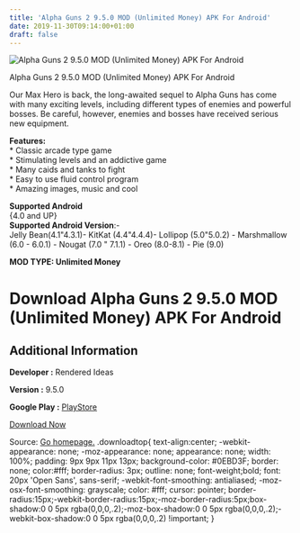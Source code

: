 ```yaml
---
title: 'Alpha Guns 2 9.5.0 MOD (Unlimited Money) APK For Android'
date: 2019-11-30T09:14:00+01:00
draft: false
---
```


![Alpha Guns 2 9.5.0 MOD (Unlimited Money) APK For Android](https://i2.wp.com/apkhome.net/wp-content/uploads/2019/11/Alpha-Guns-2.png "Alpha Guns 2 9.5.0 MOD (Unlimited Money) APK For Android")

  

Alpha Guns 2 9.5.0 MOD (Unlimited Money) APK For Android

Our Max Hero is back, the long-awaited sequel to Alpha Guns has come with many exciting levels, including different types of enemies and powerful bosses. Be careful, however, enemies and bosses have received serious new equipment.

**Features:**  
\* Classic arcade type game  
\* Stimulating levels and an addictive game  
\* Many caids and tanks to fight  
\* Easy to use fluid control program  
\* Amazing images, music and cool

**Supported Android**  
{4.0 and UP}  
**Supported Android Version**:-  
Jelly Bean(4.1"4.3.1)- KitKat (4.4"4.4.4)- Lollipop (5.0"5.0.2) - Marshmallow (6.0 - 6.0.1) - Nougat (7.0 " 7.1.1) - Oreo (8.0-8.1) - Pie (9.0)

**MOD TYPE: Unlimited Money**

Download Alpha Guns 2 9.5.0 MOD (Unlimited Money) APK For Android
=================================================================

Additional Information
----------------------

**Developer :** Rendered Ideas

**Version :** 9.5.0

**Google Play :** [PlayStore](https://play.google.com/store/apps/details?id=com.renderedideas.alphaguns2)

  

[Download Now](https://store4app.co/post/alpha-guns-2-9-5-0-mod-unlimited-money-apk-for-android_1575044713)

  
Source: [Go homepage.](https://store4app.co/post/alpha-guns-2-9-5-0-mod-unlimited-money-apk-for-android_1575044713) .downloadtop{ text-align:center; -webkit-appearance: none; -moz-appearance: none; appearance: none; width: 100%; padding: 9px 9px 11px 13px; background-color: #0EBD3F; border: none; color:#fff; border-radius: 3px; outline: none; font-weight;bold; font: 20px 'Open Sans', sans-serif; -webkit-font-smoothing: antialiased; -moz-osx-font-smoothing: grayscale; color: #fff; cursor: pointer; border-radius:15px;-webkit-border-radius:15px;-moz-border-radius:5px;box-shadow:0 0 5px rgba(0,0,0,.2);-moz-box-shadow:0 0 5px rgba(0,0,0,.2);-webkit-box-shadow:0 0 5px rgba(0,0,0,.2) !important; }